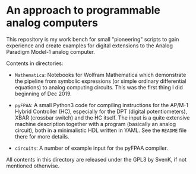 # An approach to programmable analog computers

This repository is my work bench for small
"pioneering" scripts to gain experience and
create examples for digital extensions to the
Analog Paradigm Model-1 analog computer.

Contents in directories:

 * `Mathematica`: Notebooks for Wolfram
   Mathematica which demonstrate the pipeline from
   symbolic expressions (or simple ordinary differential
   equations) to analog computing circuits.
   This was the first thing I did beginning of
   Dec 2019.

* `pyFPAA`: A small Python3 code for compiling
  instructions for the AP/M-1 Hybrid Controller (HC),
  especially for the DPT (digital potentiometers),
  XBAR (crossbar switch) and the HC itself. The input
  is a quite extensive machine description together
  with a program (basically an analog circuit), both
  in a minimalistic HDL written in YAML. See the
  `README` file there for more details.

* `circuits`: A number of example input for the
  pyFPAA compiler.


All contents in this directory are released under the
GPL3 by SvenK, if not mentioned otherwise.